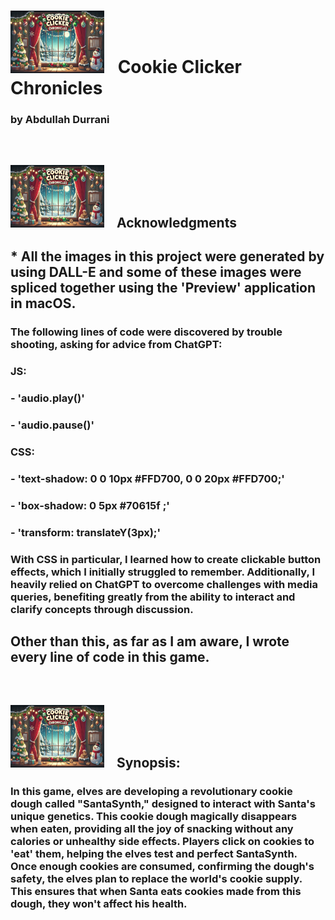 # <img src= './src/readme-img/readme-img.png' width='150px' height='100px' style='margin-right: 15px'/> Cookie Clicker Chronicles

###  by Abdullah Durrani

<br />

## <img src= './src/readme-img/readme-img.png' width='150px' height='100px' style='margin-right: 15px'/> Acknowledgments

## * All the images in this project were generated by using DALL-E and some of these images were spliced together using the 'Preview' application in macOS.
### The following lines of code were discovered by trouble shooting, asking for advice from ChatGPT: 
###    JS:
### - 'audio.play()'
### - 'audio.pause()'
###    CSS:
### -  'text-shadow: 0 0 10px #FFD700, 0 0 20px #FFD700;'
### -  'box-shadow: 0 5px #70615f ;'
### -  'transform: translateY(3px);'
### With CSS in particular, I learned how to create clickable button effects, which I initially struggled to remember. Additionally, I heavily relied on ChatGPT to overcome challenges with media queries, benefiting greatly from the ability to interact and clarify concepts through discussion.

## Other than this, as far as I am aware, I wrote every line of code in this game.

<br />

## <img src= './src/readme-img/readme-img.png' width='150px' height='100px' style='margin-right: 15px'/> Synopsis: 

### In this game, elves are developing a revolutionary cookie dough called "SantaSynth," designed to interact with Santa's unique genetics. This cookie dough magically disappears when eaten, providing all the joy of snacking without any calories or unhealthy side effects. Players click on cookies to 'eat' them, helping the elves test and perfect SantaSynth. Once enough cookies are consumed, confirming the dough's safety, the elves plan to replace the world's cookie supply. This ensures that when Santa eats cookies made from this dough, they won't affect his health.






